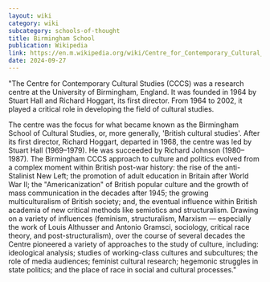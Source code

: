 ```yaml
---
layout: wiki
category: wiki
subcategory: schools-of-thought
title: Birmingham School
publication: Wikipedia
link: https://en.m.wikipedia.org/wiki/Centre_for_Contemporary_Cultural_Studies
date: 2024-09-27
---
```


"The Centre for Contemporary Cultural Studies (CCCS) was a research centre at the University of Birmingham, England. It was founded in 1964 by Stuart Hall and Richard Hoggart, its first director. From 1964 to 2002, it played a critical role in developing the field of cultural studies.

The centre was the focus for what became known as the Birmingham School of Cultural Studies, or, more generally, 'British cultural studies'. After its first director, Richard Hoggart, departed in 1968, the centre was led by Stuart Hall (1969–1979). He was succeeded by Richard Johnson (1980–1987). The Birmingham CCCS approach to culture and politics evolved from a complex moment within British post-war history: the rise of the anti-Stalinist New Left; the promotion of adult education in Britain after World War II; the "Americanization" of British popular culture and the growth of mass communication in the decades after 1945; the growing multiculturalism of British society; and, the eventual influence within British academia of new critical methods like semiotics and structuralism. Drawing on a variety of influences (feminism, structuralism, Marxism — especially the work of Louis Althusser and Antonio Gramsci, sociology, critical race theory, and post-structuralism), over the course of several decades the Centre pioneered a variety of approaches to the study of culture, including: ideological analysis; studies of working-class cultures and subcultures; the role of media audiences; feminist cultural research; hegemonic struggles in state politics; and the place of race in social and cultural processes."
